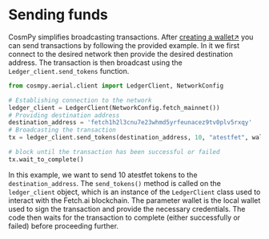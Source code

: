 # Sending funds

CosmPy simplifies broadcasting transactions. After [creating a wallet↗️](/guides/CosmPy/CreatingWallet.md) you can send transactions by following the provided example. In it we first connect to the desired network then provide the desired destination address. The transaction is then broadcast using the `Ledger_client.send_tokens` function. 

```py
from cosmpy.aerial.client import LedgerClient, NetworkConfig

# Establishing connection to the network 
ledger_client = LedgerClient(NetworkConfig.fetch_mainnet())
# Providing destination address 
destination_address = 'fetch1h2l3cnu7e23whmd5yrfeunacez9tv0plv5rxqy'
# Broadcasting the transaction
tx = ledger_client.send_tokens(destination_address, 10, "atestfet", wallet)

# block until the transaction has been successful or failed
tx.wait_to_complete()
```

In this example, we want to send 10 atestfet tokens to the `destination_address`. The `send_tokens()` method is called on the `ledger_client` object, which is an instance of the `LedgerClient` class used to interact with the Fetch.ai blockchain. The parameter wallet is the local wallet used to sign the transaction and provide the necessary credentials. The code then waits for the transaction to complete (either successfully or failed) before proceeding further.